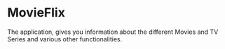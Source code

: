 # MovieFlix
The application, gives you information about the different Movies and TV Series and various other functionalities.
